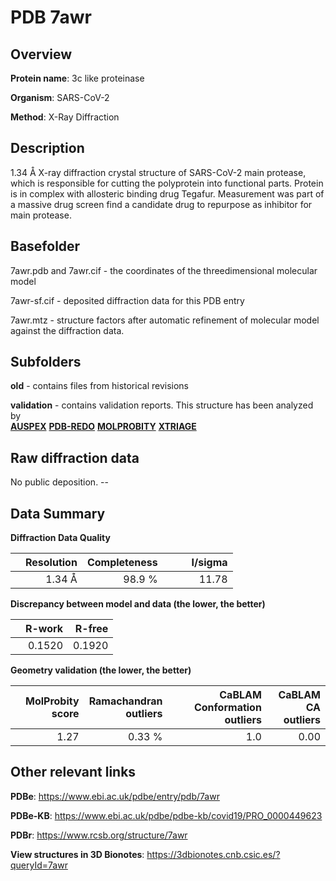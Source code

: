 # PDB 7awr

## Overview

**Protein name**: 3c like proteinase

**Organism**: SARS-CoV-2

**Method**: X-Ray Diffraction

## Description

1.34 Å X-ray diffraction crystal structure of SARS-CoV-2 main protease, which is responsible for cutting the polyprotein into functional parts. Protein is in complex with allosteric binding drug Tegafur. Measurement was part of a massive drug screen find a candidate drug to repurpose as inhibitor for main protease. 

## Basefolder

7awr.pdb and 7awr.cif - the coordinates of the threedimensional molecular model

7awr-sf.cif - deposited diffraction data for this PDB entry

7awr.mtz - structure factors after automatic refinement of molecular model against the diffraction data.

## Subfolders



**old** - contains files from historical revisions

**validation** - contains validation reports. This structure has been analyzed by <br>[**AUSPEX**](https://github.com/thorn-lab/coronavirus_structural_task_force/tree/master/pdb/3c_like_proteinase/SARS-CoV-2/7awr/validation/auspex) [**PDB-REDO**](https://github.com/thorn-lab/coronavirus_structural_task_force/tree/master/pdb/3c_like_proteinase/SARS-CoV-2/7awr/validation/pdb-redo) [**MOLPROBITY**](https://github.com/thorn-lab/coronavirus_structural_task_force/tree/master/pdb/3c_like_proteinase/SARS-CoV-2/7awr/validation/molprobity) [**XTRIAGE**](https://github.com/thorn-lab/coronavirus_structural_task_force/blob/master/pdb/3c_like_proteinase/SARS-CoV-2/7awr/validation/Xtriage_output.log)   



## Raw diffraction data

No public deposition. --<br> 

## Data Summary
**Diffraction Data Quality**

|   | Resolution | Completeness| I/sigma |
|---|-------------:|----------------:|--------------:|
|   |1.34 Å|98.9  %|<img width=50/>11.78|

**Discrepancy between model and data (the lower, the better)**

|   | **R-work**| **R-free**   
|---|-------------:|----------------:|           
||  0.1520|  0.1920|

**Geometry validation (the lower, the better)**

|   |**MolProbity<br>score**| **Ramachandran<br>outliers** | **CaBLAM<br>Conformation outliers** | **CaBLAM<br>CA outliers** |
|---|-------------:|----------------:|----------------:|----------------:|
||  1.27|  0.33 %|1.0|0.00|

 

 



## Other relevant links 
**PDBe**:  https://www.ebi.ac.uk/pdbe/entry/pdb/7awr

**PDBe-KB**: https://www.ebi.ac.uk/pdbe/pdbe-kb/covid19/PRO_0000449623 
 
**PDBr**: https://www.rcsb.org/structure/7awr 

**View structures in 3D Bionotes**: https://3dbionotes.cnb.csic.es/?queryId=7awr

